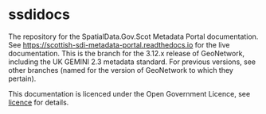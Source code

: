 # ssdidocs

The repository for the SpatialData.Gov.Scot Metadata Portal documentation. See https://scottish-sdi-metadata-portal.readthedocs.io for the live documentation. This is the branch for the 3.12.x release of GeoNetwork, including the UK GEMINI 2.3 metadata standard. For previous versions, see other branches (named for the version of GeoNetwork to which they pertain).

This documentation is licenced under the Open Government Licence, see [licence](licence.md) for details.